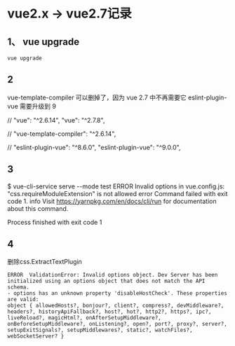 # vue2.x -> vue2.7记录

## 1、 vue upgrade

```text
vue upgrade
```

## 2
vue-template-compiler 可以删掉了，因为 vue 2.7 中不再需要它
eslint-plugin-vue 需要升级到 9

// "vue": "^2.6.14",
"vue": "^2.7.8",

// "vue-template-compiler": "^2.6.14",

// "eslint-plugin-vue": "^8.6.0",
"eslint-plugin-vue": "^9.0.0",

## 3
$ vue-cli-service serve --mode test
ERROR  Invalid options in vue.config.js: "css.requireModuleExtension" is not allowed
error Command failed with exit code 1.
info Visit https://yarnpkg.com/en/docs/cli/run for documentation about this command.

Process finished with exit code 1

## 4

删除css.ExtractTextPlugin



```text
ERROR  ValidationError: Invalid options object. Dev Server has been initialized using an options object that does not match the API schema.
- options has an unknown property 'disableHostCheck'. These properties are valid:
object { allowedHosts?, bonjour?, client?, compress?, devMiddleware?, headers?, historyApiFallback?, host?, hot?, http2?, https?, ipc?, liveReload?, magicHtml?, onAfterSetupMiddleware?, onBeforeSetupMiddleware?, onListening?, open?, port?, proxy?, server?, setupExitSignals?, setupMiddlewares?, static?, watchFiles?, webSocketServer? }

```










